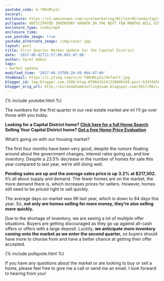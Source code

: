 ```yaml
---
youtube_code: U-79KnMiy2s
excerpt:
enclosure: https://s3.amazonaws.com/vyralmarketing/Willie+Miranda/Capital+District+Real+Estate+First+quarter+market+update.mp4
pullquote: ANTICIPATED INVENTORY GROWTH IN THE NEXT FEW MONTHS WILL GIVE BUYERS A BETTER SHOT AT FINDING THEIR DREAM HOME.
enclosure_type: video/mp4
enclosure_time:
use_youtube_image: true
youtube_alternate_image: /img/cover.jpg
layout: post
title: First Quarter Market Update for the Capital District
date: '2017-06-02T11:57:00.001-07:00'
author: Vyral Admin
tags:
- market update
modified_time: '2017-06-15T08:20:49.964-07:00'
thumbnail: https://i.ytimg.com/vi/U-79KnMiy2s/default.jpg
blogger_id: tag:blogger.com,1999:blog-8700416141330008169.post-6343565622929517326
blogger_orig_url: http://mirandahomesellingteam.blogspot.com/2017/06/capital-district-real-estate-first.html
---
```

{% include youtube.html %}

The numbers for the first quarter in our real estate market are in! I’ll go over those with you today.

<div class="post-cta"><strong>
Looking for a Capital District home? <a href="http://www.williemiranda.com/VIP_buyer.asp" target="_blank">Click here for a full Home Search</a></strong><br>
<strong>Selling Your Capital District home? <a href="http://www.williemiranda.com/homeeval.asp" target="_blank">Get a free Home Price Evaluation</a></strong>
</div>

What’s going on with our housing market?

The first four months have been very good, despite the rumors floating around about the government changes, interest rates going up, and low inventory. Despite a 23.5% decrease in the number of homes for sale this year compared to last year, we’re still doing well.

**Pending sales are up and the average sales price is up 3.2% at $217,302.** It’s all about supply and demand. The fewer homes are on the market, the more demand there is, which increases prices for sellers. However, homes still need to be priced right to sell quickly.

The average days on market was 96 last year, which is down to 84 days this year. So, **not only are homes selling for more money, they’re also selling more quickly.**

Due to the shortage of inventory, we are seeing a lot of multiple offer situations. Buyers are getting discouraged as they go up against all-cash offers or offers with a large deposit. Luckily, **we anticipate more inventory coming onto the market as we enter the second quarter,** so buyers should have more to choose from and have a better chance at getting their offer accepted.

{% include pullquote.html %}

If you have any questions about the market or are looking to buy or sell a home, please feel free to give me a call or send me an email. I look forward to hearing from you!
